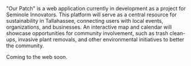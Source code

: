 "Our Patch" is a web application currently in development as a project for Seminole Innovators. This platform will serve as a central resource for sustainability in Tallahassee, connecting users with local events, organizations, and businesses. An interactive map and calendar will showcase opportunities for community involvement, such as trash clean-ups, invasive plant removals, and other environmental initiatives to better the community.

Coming to the web soon. 
